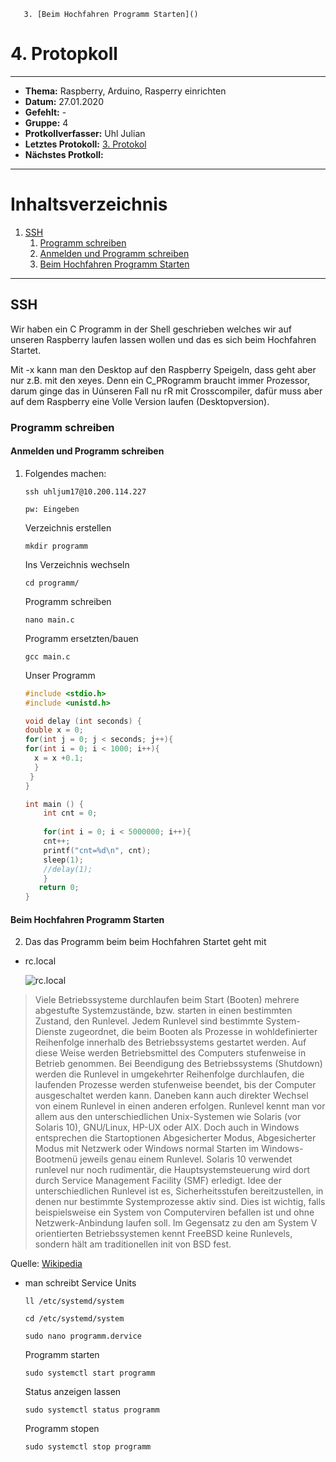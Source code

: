       3. [Beim Hochfahren Programm Starten]()
# 4. Protopkoll

------------------------------

* **Thema:** Raspberry, Arduino, Rasperry einrichten
* **Datum:** 27.01.2020
* **Gefehlt:** -
* **Gruppe:** 4
* **Protkollverfasser:** Uhl Julian
* **Letztes Protokoll:** [3. Protokol](https://github.com/HTLMechatronics/m17-3ahme-la1-sx/blob/uhljum17/uhljum17/%20protokolle/protkoll_2020-01-20_uhljum17.md)
* **Nächstes Protkoll:**

-----------------------

# Inhaltsverzeichnis

1. [SSH](SSH)
    1. [Programm schreiben](Programm-schreiben)
    2. [Anmelden und Programm schreiben](Anmelden-und-Programm-schreiben)       
    3. [Beim Hochfahren Programm Starten](Beim-Hochfahren-Programm-Starten)
 

--------------------------

## SSH

Wir haben ein C Programm in der Shell geschrieben welches wir auf unseren Raspberry laufen lassen wollen und das es sich beim           Hochfahren Startet.

Mit -x kann man den Desktop auf den Raspberry Speigeln, dass geht aber nur z.B. mit den xeyes. Denn ein C_PRogramm braucht immer Prozessor, darum ginge das in Uúnseren Fall nu rR mit Crosscompiler, dafür muss aber auf dem Raspberry eine Volle Version laufen (Desktopversion).

### Programm schreiben

#### Anmelden und Programm schreiben

1. Folgendes machen:

       ssh uhljum17@10.200.114.227
       
       pw: Eingeben
       
     Verzeichnis erstellen
     
       mkdir programm 
       
     Ins Verzeichnis wechseln 
     
       cd programm/
       
     Programm schreiben
        
       nano main.c
        
     Programm ersetzten/bauen
     
       gcc main.c
       
     Unser Programm
     
     ```C
     #include <stdio.h>
     #include <unistd.h>
     
     void delay (int seconds) {
     double x = 0;
     for(int j = 0; j < seconds; j++){
     for(int i = 0; i < 1000; i++){
       x = x +0.1;
       }
      }
     }
     
     int main () {
         int cnt = 0;
         
         for(int i = 0; i < 5000000; i++){
         cnt++;
         printf("cnt=%d\n", cnt);
         sleep(1);
         //delay(1);
         }
        return 0;
     }  
     ```     
 
#### Beim Hochfahren Programm Starten
 
2. Das das Programm beim beim Hochfahren Startet geht mit 
 
  * rc.local
  
       ![rc.local](http://1.bp.blogspot.com/_ZohlokReQFY/SiHgcAr94nI/AAAAAAAAACc/i8fSbXh2N24/s320/slrl.png)
       
>Viele Betriebssysteme durchlaufen beim Start (Booten) mehrere abgestufte Systemzustände, bzw. starten in einen bestimmten Zustand, den Runlevel. Jedem Runlevel sind bestimmte System-Dienste zugeordnet, die beim Booten als Prozesse in wohldefinierter Reihenfolge innerhalb des Betriebssystems gestartet werden. Auf diese Weise werden Betriebsmittel des Computers stufenweise in Betrieb genommen. Bei Beendigung des Betriebssystems (Shutdown) werden die Runlevel in umgekehrter Reihenfolge durchlaufen, die laufenden Prozesse werden stufenweise beendet, bis der Computer ausgeschaltet werden kann. Daneben kann auch direkter Wechsel von einem Runlevel in einen anderen erfolgen. 
Runlevel kennt man vor allem aus den unterschiedlichen Unix-Systemen wie Solaris (vor Solaris 10), GNU/Linux, HP-UX oder AIX. Doch auch in Windows entsprechen die Startoptionen Abgesicherter Modus, Abgesicherter Modus mit Netzwerk oder Windows normal Starten im Windows-Bootmenü jeweils genau einem Runlevel. Solaris 10 verwendet runlevel nur noch rudimentär, die Hauptsystemsteuerung wird dort durch Service Management Facility (SMF) erledigt. 
Idee der unterschiedlichen Runlevel ist es, Sicherheitsstufen bereitzustellen, in denen nur bestimmte Systemprozesse aktiv sind. Dies ist wichtig, falls beispielsweise ein System von Computerviren befallen ist und ohne Netzwerk-Anbindung laufen soll. 
Im Gegensatz zu den am System V orientierten Betriebssystemen kennt FreeBSD keine Runlevels, sondern hält am traditionellen init von BSD fest. 

Quelle: [Wikipedia](https://de.wikipedia.org/wiki/Runlevel)
 
 
 * man schreibt Service Units
       
       ll /etc/systemd/system
       
       cd /etc/systemd/system
       
       sudo nano programm.dervice
       
    Programm starten
       
       sudo systemctl start programm
       
    Status anzeigen lassen
    
       sudo systemctl status programm
    
    Programm stopen
    
       sudo systemctl stop programm
